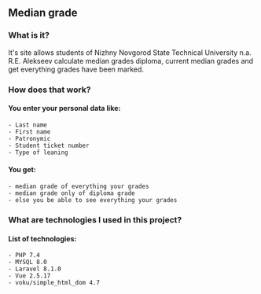 ## Median grade

### What is it?

It's site allows students of Nizhny Novgorod State Technical University n.a. R.E. Alekseev calculate median grades
diploma, current median grades and get everything grades have been marked.

### How does that work?

#### You enter your personal data like:
    - Last name
    - First name
    - Patronymic
    - Student ticket number
    - Type of leaning

#### You get:
    - median grade of everything your grades
    - median grade only of diploma grade
    - else you be able to see everything your grades

### What are technologies I used in this project?

#### List of technologies:
    - PHP 7.4
    - MYSQL 8.0
    - Laravel 8.1.0
    - Vue 2.5.17
    - voku/simple_html_dom 4.7
